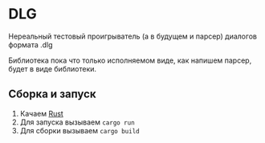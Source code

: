 # DLG

Нереальный тестовый проигрыватель (а в будущем и парсер) диалогов формата .dlg

Библиотека пока что только исполняемом виде, как напишем парсер, будет в виде библиотеки.

## Сборка и запуск

1. Качаем [Rust](https://www.rust-lang.org/)
2. Для запуска вызываем ```cargo run```
3. Для сборки вызываем ```cargo build```
